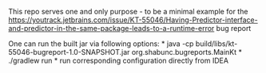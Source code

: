 This repo serves one and only purpose - to be a minimal example for the 
https://youtrack.jetbrains.com/issue/KT-55046/Having-Predictor-interface-and-predictor-in-the-same-package-leads-to-a-runtime-error 
bug report

One can run the built jar via following options:
    * java -cp  build/libs/kt-55046-bugreport-1.0-SNAPSHOT.jar  org.shabunc.bugreports.MainKt
    * ./gradlew run
    * run corresponding configuration directly from IDEA

